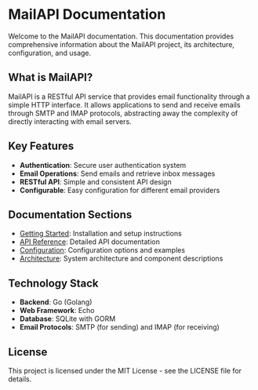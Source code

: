 # MailAPI Documentation

Welcome to the MailAPI documentation. This documentation provides comprehensive information about the MailAPI project, its architecture, configuration, and usage.

## What is MailAPI?

MailAPI is a RESTful API service that provides email functionality through a simple HTTP interface. It allows applications to send and receive emails through SMTP and IMAP protocols, abstracting away the complexity of directly interacting with email servers.

## Key Features

- **Authentication**: Secure user authentication system
- **Email Operations**: Send emails and retrieve inbox messages
- **RESTful API**: Simple and consistent API design
- **Configurable**: Easy configuration for different email providers

## Documentation Sections

- [Getting Started](getting-started/README.md): Installation and setup instructions
- [API Reference](api/README.md): Detailed API documentation
- [Configuration](config/README.md): Configuration options and examples
- [Architecture](architecture/README.md): System architecture and component descriptions

## Technology Stack

- **Backend**: Go (Golang)
- **Web Framework**: Echo
- **Database**: SQLite with GORM
- **Email Protocols**: SMTP (for sending) and IMAP (for receiving)

## License

This project is licensed under the MIT License - see the LICENSE file for details.